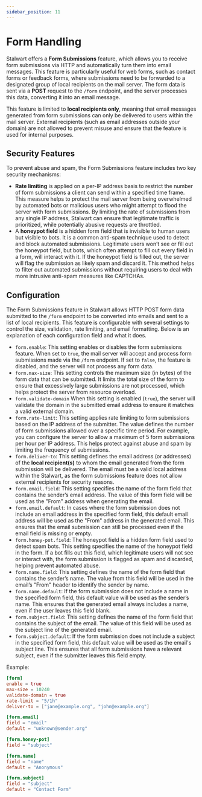 ```yaml
---
sidebar_position: 11
---
```


# Form Handling

Stalwart offers a **Form Submissions** feature, which allows you to receive form submissions via HTTP and automatically turn them into email messages. This feature is particularly useful for web forms, such as contact forms or feedback forms, where submissions need to be forwarded to a designated group of local recipients on the mail server. The form data is sent via a **POST** request to the `/form` endpoint, and the server processes this data, converting it into an email message.

This feature is limited to **local recipients only**, meaning that email messages generated from form submissions can only be delivered to users within the mail server. External recipients (such as email addresses outside your domain) are not allowed to prevent misuse and ensure that the feature is used for internal purposes.

## Security Features

To prevent abuse and spam, the Form Submissions feature includes two key security mechanisms:

- **Rate limiting** is applied on a per-IP address basis to restrict the number of form submissions a client can send within a specified time frame. This measure helps to protect the mail server from being overwhelmed by automated bots or malicious users who might attempt to flood the server with form submissions. By limiting the rate of submissions from any single IP address, Stalwart can ensure that legitimate traffic is prioritized, while potentially abusive requests are throttled.
- A **honeypot field** is a hidden form field that is invisible to human users but visible to bots. It is a common anti-spam technique used to detect and block automated submissions. Legitimate users won’t see or fill out the honeypot field, but bots, which often attempt to fill out every field in a form, will interact with it. If the honeypot field is filled out, the server will flag the submission as likely spam and discard it. This method helps to filter out automated submissions without requiring users to deal with more intrusive anti-spam measures like CAPTCHAs.

## Configuration

The Form Submissions feature in Stalwart allows HTTP POST form data submitted to the `/form` endpoint to be converted into emails and sent to a list of local recipients. This feature is configurable with several settings to control the size, validation, rate limiting, and email formatting. Below is an explanation of each configuration field and what it does.

- `form.enable`: This setting enables or disables the form submissions feature. When set to `true`, the mail server will accept and process form submissions made via the `/form` endpoint. If set to `false`, the feature is disabled, and the server will not process any form data.
- `form.max-size`: This setting controls the maximum size (in bytes) of the form data that can be submitted. It limits the total size of the form to ensure that excessively large submissions are not processed, which helps protect the server from resource overload.
- `form.validate-domain` When this setting is enabled (`true`), the server will validate the domain in the submitted email address to ensure it matches a valid external domain.
- `form.rate-limit`: This setting applies rate limiting to form submissions based on the IP address of the submitter. The value defines the number of form submissions allowed over a specific time period. For example, you can configure the server to allow a maximum of 5 form submissions per hour per IP address. This helps protect against abuse and spam by limiting the frequency of submissions.
- `form.deliver-to`: This setting defines the email address (or addresses) of the **local recipient(s)** to whom the email generated from the form submission will be delivered. The email must be a valid local address within the Stalwart, as the form submissions feature does not allow external recipients for security reasons.
- `form.email.field`: This setting specifies the name of the form field that contains the sender’s email address. The value of this form field will be used as the "From" address when generating the email.
- `form.email.default`: In cases where the form submission does not include an email address in the specified form field, this default email address will be used as the "From" address in the generated email. This ensures that the email submission can still be processed even if the email field is missing or empty.
- `form.honey-pot.field`: The honeypot field is a hidden form field used to detect spam bots. This setting specifies the name of the honeypot field in the form. If a bot fills out this field, which legitimate users will not see or interact with, the form submission is flagged as spam and discarded, helping prevent automated abuse.
- `form.name.field`: This setting defines the name of the form field that contains the sender’s name. The value from this field will be used in the email’s "From" header to identify the sender by name.
- `form.name.default`: If the form submission does not include a name in the specified form field, this default value will be used as the sender’s name. This ensures that the generated email always includes a name, even if the user leaves this field blank.
- `form.subject.field`: This setting defines the name of the form field that contains the subject of the email. The value of this field will be used as the subject line of the generated email.
- `form.subject.default`: If the form submission does not include a subject in the specified form field, this default value will be used as the email's subject line. This ensures that all form submissions have a relevant subject, even if the submitter leaves this field empty.

Example:


```toml
[form]
enable = true
max-size = 10240
validate-domain = true
rate-limit = "5/1h"
deliver-to = ["jane@example.org", "john@example.org"]

[form.email]
field = "email"
default = "unknown@sender.org"

[form.honey-pot]
field = "subject"

[form.name]
field = "name"
default = "Anonymous"

[form.subject]
field = "subject"
default = "Contact Form"
```
